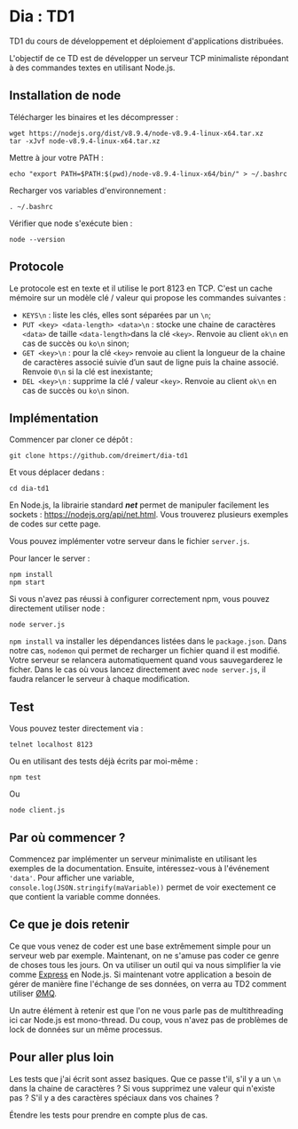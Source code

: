 # Dia : TD1

TD1 du cours de développement et déploiement d'applications distribuées.

L'objectif de ce TD est de développer un serveur TCP minimaliste répondant à des commandes textes en utilisant Node.js.

## Installation de node

Télécharger les binaires et les décompresser :

    wget https://nodejs.org/dist/v8.9.4/node-v8.9.4-linux-x64.tar.xz
    tar -xJvf node-v8.9.4-linux-x64.tar.xz
    
Mettre à jour votre PATH :

    echo "export PATH=$PATH:$(pwd)/node-v8.9.4-linux-x64/bin/" > ~/.bashrc

Recharger vos variables d'environnement :

    . ~/.bashrc

Vérifier que node s'exécute bien :

    node --version

## Protocole

Le protocole est en texte et il utilise le port 8123 en TCP. C'est un cache mémoire sur un modèle clé / valeur qui propose les commandes suivantes :

* `KEYS\n` : liste les clés, elles sont séparées par un `\n`;
* `PUT <key> <data-length> <data>\n` : stocke une chaine de caractères `<data>` de taille `<data-length>`dans la clé `<key>`. Renvoie au client `ok\n` en cas de succès ou `ko\n` sinon;
* `GET <key>\n` : pour la clé `<key>` renvoie au client la longueur de la chaine de caractères associé suivie d’un saut de ligne puis la chaine associé. Renvoie `0\n` si la clé est inexistante;
* `DEL <key>\n` : supprime la clé / valeur `<key>`. Renvoie au client `ok\n` en cas de succès ou `ko\n` sinon.

## Implémentation

Commencer par cloner ce dépôt :

    git clone https://github.com/dreimert/dia-td1
    
Et vous déplacer dedans :

    cd dia-td1

En Node.js, la librairie standard ***net*** permet de manipuler facilement les sockets : https://nodejs.org/api/net.html. Vous trouverez plusieurs exemples de codes sur cette page.

Vous pouvez implémenter votre serveur dans le fichier `server.js`.

Pour lancer le server :

    npm install
    npm start
    
Si vous n'avez pas réussi à configurer correctement npm, vous pouvez directement utiliser node :

    node server.js

`npm install` va installer les dépendances listées dans le `package.json`. Dans notre cas, `nodemon` qui permet de recharger un fichier quand il est modifié. Votre serveur se relancera automatiquement quand vous sauvegarderez le ficher. Dans le cas où vous lancez directement avec `node server.js`, il faudra relancer le serveur à chaque modification.

## Test

Vous pouvez tester directement via :

    telnet localhost 8123

Ou en utilisant des tests déjà écrits par moi-même :

    npm test
    
Ou

    node client.js
    
## Par où commencer ?

Commencez par implémenter un serveur minimaliste en utilisant les exemples de la documentation. Ensuite, intéressez-vous à l'événement `'data'`. Pour afficher une variable, `console.log(JSON.stringify(maVariable))` permet de voir exectement ce que contient la variable comme données.

## Ce que je dois retenir

Ce que vous venez de coder est une base extrêmement simple pour un serveur web par exemple. Maintenant, on ne s'amuse pas coder ce genre de choses tous les jours. On va utiliser un outil qui va nous simplifier la vie comme [Express](http://expressjs.com/fr/) en Node.js. Si maintenant votre application a besoin de gérer de manière fine l'échange de ses données, on verra au TD2 comment utiliser [ØMQ](http://zeromq.org/).

Un autre élément à retenir est que l'on ne vous parle pas de multithreading ici car Node.js est mono-thread. Du coup, vous n'avez pas de problèmes de lock de données sur un même processus.

## Pour aller plus loin

Les tests que j'ai écrit sont assez basiques. Que ce passe t'il, s'il y a un `\n` dans la chaine de caractères ? Si vous supprimez une valeur qui n'existe pas ? S'il y a des caractères spéciaux dans vos chaines ?

Étendre les tests pour prendre en compte plus de cas.
